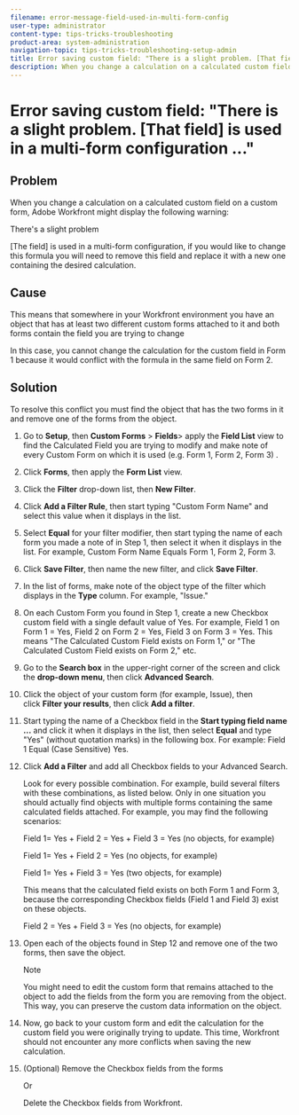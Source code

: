 ```yaml
---
filename: error-message-field-used-in-multi-form-config
user-type: administrator
content-type: tips-tricks-troubleshooting
product-area: system-administration
navigation-topic: tips-tricks-troubleshooting-setup-admin
title: Error saving custom field: "There is a slight problem. [That field] is used in a multi-form configuration ..."
description: When you change a calculation on a calculated custom field on a custom form, Adobe Workfront might display the following warning:
---
```


# Error saving custom field: "There is a slight problem. [That field] is used in a multi-form configuration ..."

##  Problem

When you change a calculation on a calculated custom field on a custom form, Adobe Workfront might display the following warning:

There's a slight problem

[The field] is used in a multi-form configuration, if you would like to change this formula you will need to remove this field and replace it with a new one containing the desired calculation.

## Cause

This means that somewhere in your Workfront environment you have an object that has at least two different custom forms attached to it and both forms contain the field you are trying to change

In this case, you cannot change the calculation for the custom field in&nbsp;Form 1 because it would conflict with the formula in the same field on Form 2.

##  Solution

To resolve this conflict you must find the object that has the two forms in it and remove one of the forms from the object.

1. Go to **Setup**, then **Custom Forms** >&nbsp;**Fields**> apply the **Field List** view to find the Calculated Field you are trying to modify and make note of every Custom Form on which it is used (e.g. Form 1, Form 2, Form 3) .  
1. Click&nbsp;**Forms**, then apply the **Form List** view. 
1. Click the **Filter** drop-down list, then **New Filter**. 

1. Click&nbsp;**Add a Filter Rule**, then start typing "Custom&nbsp;Form Name" and select this value when it displays in the list. 
1. Select **Equal** for your filter modifier, then start typing the name of each form you made a note of in Step 1, then select it when it displays in the list. For example, Custom Form Name Equals Form 1,&nbsp;Form 2,&nbsp;Form 3. 
1. Click&nbsp;**Save Filter**, then name the new filter, and click&nbsp;**Save Filter**. 

1. In the list of forms, make note of the object type of the filter which displays in the **Type** column. For example, "Issue."
1. On each Custom Form you found in Step 1, create a new Checkbox custom field with a single default value of Yes. For example, Field 1 on Form 1 = Yes, Field 2 on Form 2 = Yes, Field 3 on Form 3 = Yes. This means "The Calculated Custom&nbsp;Field exists on Form 1," or "The Calculated Custom Field exists on Form 2," etc. 
1. Go to the **Search box** in the upper-right corner of the screen and click the **drop-down menu**, then click&nbsp;**Advanced Search**.  

1. Click the object of your custom form (for example, Issue), then click&nbsp;**Filter your results**, then click **Add a filter**. 
1. Start typing the name of a Checkbox field in the **Start typing field name ...** and click it when it displays in the list, then select **Equal** and type "Yes" (without quotation marks) in the following box. For example: Field 1 Equal (Case Sensitive)&nbsp;Yes. 
1. Click **Add a Filter** and add all Checkbox fields to your Advanced&nbsp;Search.

   Look for every possible combination. For example, build several filters with these combinations, as listed below. Only in one situation you should actually find objects with multiple forms containing the same calculated fields attached.&nbsp;For example, you may find the following scenarios:

   Field 1= Yes + Field 2 = Yes + Field 3 = Yes (no objects, for example)

   Field 1= Yes + Field 2 = Yes (no objects, for example)

   Field 1= Yes + Field 3 = Yes (two objects, for example)

   This means that the calculated field exists on both Form 1 and Form 3, because the corresponding Checkbox fields (Field 1 and Field 3) exist on these objects.

   Field 2 = Yes + Field 3 = Yes (no objects, for example)

1. Open each of the objects found in Step 12 and remove one of the two forms, then save the object.

   >[!NOTE]
   >
   >You might need to edit the custom form that remains attached to the object to add the fields from the form you are removing from the object. This way, you can preserve the custom data information on the object.

1. Now, go back to your custom form and edit the calculation for the custom field you were originally trying to update. This time, Workfront should not encounter any more conflicts when saving the new calculation. 
1. (Optional) Remove the Checkbox fields from the forms

   Or

   Delete the Checkbox fields from Workfront.

<!--
<blockquote data-mc-conditions="QuicksilverOrClassic.Draft mode">
<h2>Problem</h2>
<p>You get the following error&nbsp;while editing a calculated Custom Field on a Custom Form:&nbsp;</p>
<p><em>"<Name of custom field> field is used in a multi-form configuration, if you would like to change this formula you will need to remove this field and replace it with a new one containing the desired calculation."</em> </p>
<h2>Cause</h2>
<p>The error occurs because the following setup exists: currently you have at least one object in your system that has multiple Custom Forms attached. The calculated field you are editing exists on multiple forms attached to these objects.</p>
<p>You cannot have the same calculated field with different calculations on the same object. For this reason, the system does not allow you to make a change which will result in calculations being different.</p>
<p><a href="../../Resources/Images/Admin and setup/Tips, Tricks, and Troubleshooting/Calculated_field_error.png" class="MCXref xref" xrefformat="{para}"><img src="assets/calculated-field-error.png" alt="" width="542" height="272"></a> </p>
<p>For example, you have a task&nbsp;with Custom Forms A and B attached to it. Both forms contain the same calculated field, Field 1. You encounter this error when you try to edit the calculation for Field 1 on Custom Form A.&nbsp;</p>
<h2>Solution</h2>
<p>Remove the field from the Custom Form and replace it with a new one containing the desired calculation.&nbsp;&nbsp;</p>
<p>To understand what Custom Forms are attached to objects, you can build a report for those objects and reference the Category Name field in the view of the report.<br>For more information about referencing Custom Forms in reports, see the "Referencing Custom Forms in a Report View (Column)" section in <a href="../../reports-and-dashboards/reports/creating-and-managing-reports/reference-custom-form-report.md" class="MCXref xref" xrefformat="{para}">Reference a custom form in a report</a>.</p>
<p>To understand what Custom Form contains a Custom Field, see the "Accessing Custom Forms and Fields" section in <a href="../../administration-and-setup/customize-workfront/create-manage-custom-forms/custom-forms-overview.md" class="MCXref xref" xrefformat="{para}">Custom forms overview</a>.</p>
<p>For more information about creating a Custom Form and adding or removing fields from it, see <a href="../../administration-and-setup/customize-workfront/create-manage-custom-forms/create-or-edit-a-custom-form.md" class="MCXref xref" xrefformat="{para}">Create or edit a custom form</a>.</p>
</blockquote>
-->

